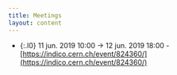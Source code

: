 ```yaml
---
title: Meetings
layout: content
---
```


- {:.l0} 11 jun. 2019 10:00  → 12 jun. 2019 18:00  - [https://indico.cern.ch/event/824360/](https://indico.cern.ch/event/824360/)

